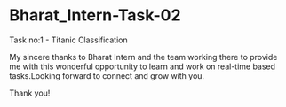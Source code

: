 # Bharat_Intern-Task-02
Task no:1 - Titanic Classification

My sincere thanks to Bharat Intern and the team working there to provide me with this wonderful opportunity to learn and work on real-time based tasks.Looking forward to connect and grow with you.

Thank you!
